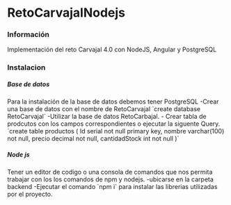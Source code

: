 # RetoCarvajalNodejs
### Información 
Implementación del reto Carvajal 4.0 con NodeJS, Angular y PostgreSQL
<h3>Instalacion</h3>
<h5>Base de datos</h5>
Para la instalación de la base de datos  debemos tener PostgreSQL
-Crear una base de datos con el nombre de RetoCarvajal
`create database RetoCarvajal`
-Utilizar la base de datos RetoCarbajal.
- Crear tabla de prodcutos con los campos correspondientes  o ejecutar la siguente Query.
`create table productos (
	Id serial not null primary key,
	nombre varchar(100) not null,
	precio decimal  not null,
	cantidadStock int not null 
)` 

<h5>Node js </h5>
Tener un editor de codigo o una consola de comandos que nos permita trabajar con los los comandos de npm y nodejs.
-ubicarse en la carpeta backend
-Ejecutar el comando `npm i` para instalar las librerias utilizadas por el proyecto.
